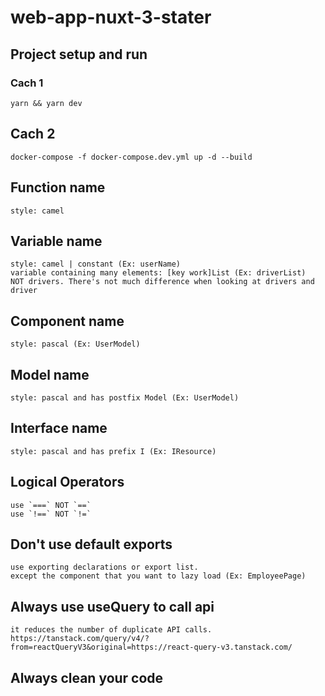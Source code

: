 # web-app-nuxt-3-stater

## Project setup and run

### Cach 1

```
yarn && yarn dev
```

## Cach 2

```
docker-compose -f docker-compose.dev.yml up -d --build
```

## Function name

```
style: camel
```

## Variable name

```
style: camel | constant (Ex: userName)
variable containing many elements: [key work]List (Ex: driverList)
NOT drivers. There's not much difference when looking at drivers and driver
```

## Component name

```
style: pascal (Ex: UserModel)
```

## Model name

```
style: pascal and has postfix Model (Ex: UserModel)
```

## Interface name

```
style: pascal and has prefix I (Ex: IResource)
```

## Logical Operators

```
use `===` NOT `==`
use `!==` NOT `!=`
```

## Don't use default exports

```
use exporting declarations or export list.
except the component that you want to lazy load (Ex: EmployeePage)
```

## Always use useQuery to call api

```
it reduces the number of duplicate API calls.
https://tanstack.com/query/v4/?from=reactQueryV3&original=https://react-query-v3.tanstack.com/
```

## Always clean your code
